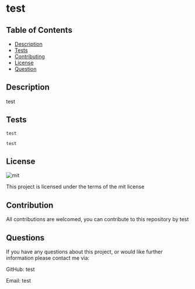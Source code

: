 # test
  ## Table of Contents

- [Description](#description)
- [Tests](#tests)
- [Contributing](#contributing)
- [License](#license)
- [Question](#question)

  
## Description

test
  
  
  
## Tests



```
test
```

```
test
```
  ## License

  ![mit](https://img.shields.io/static/v1?label=mit&message=Licence&color=<COLOR>)

  This project is licensed under the terms of the mit license
  ## Contribution
  All contributions are welcomed, you can contribute to this repository by test
  ## Questions

  If you have any questions about this project, or would like further information please contact me via:

  GitHub: test

  Email: test
